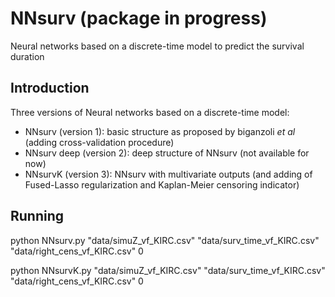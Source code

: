 # NNsurv (package in progress)

Neural networks based on a discrete-time model to predict the survival duration

## Introduction
Three versions of Neural networks based on a discrete-time model: 
  - NNsurv (version 1): basic structure as proposed by biganzoli *et al* (adding cross-validation procedure) 
  - NNsurv deep (version 2): deep structure of NNsurv (not available for now) 
  - NNsurvK (version 3): NNsurv with multivariate outputs (and adding of Fused-Lasso regularization and Kaplan-Meier censoring indicator)

## Running
python NNsurv.py "data/simuZ_vf_KIRC.csv" "data/surv_time_vf_KIRC.csv" "data/right_cens_vf_KIRC.csv" 0

python NNsurvK.py "data/simuZ_vf_KIRC.csv" "data/surv_time_vf_KIRC.csv" "data/right_cens_vf_KIRC.csv" 0
